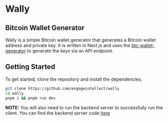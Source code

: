 # Wally

## Bitcoin Wallet Generator

Wally is a simple Bitcoin wallet generator that generates a Bitcoin wallet address and private key. It is written in Next.js and uses the [btc-wallet-generator](https://github.com/engageintellect/btc-wallet-generator) to generate the keys via an API endpoint.

## Getting Started

To get started, clone the repository and install the dependencies.

```bash
git clone https://github.com/engageintellect/wally
cd wally
pnpm i && pnpm run dev
```

**NOTE:** You will also need to run the backend server to successfully run the client. You can find the backend server code [here](https://github.com/engageintellect/btc-wallet-generator)
